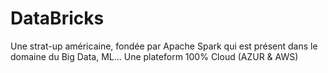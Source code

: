 # DataBricks 
Une strat-up américaine, fondée par Apache Spark qui est présent dans le domaine du Big Data, ML...
Une plateform 100% Cloud (AZUR & AWS)
